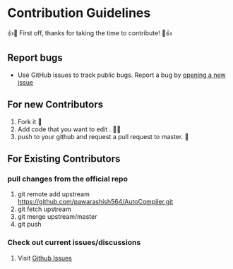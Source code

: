 # Contribution Guidelines

<!-- ----- -->
👍🎉 First off, thanks for taking the time to contribute! 🎉👍


## Report bugs

- Use GitHub issues to track public bugs. Report a bug by [opening a new issue](https://github.com/pawarashish564/AutoCompiler/issues/new) 

## For new Contributors 

1. Fork it 🍴 
2. Add code that you want to edit . 👨‍💻 
3. push to your github and request a pull request to master. 🙋

## For Existing Contributors 

### pull changes from the official repo

1. git remote add upstream https://github.com/pawarashish564/AutoCompiler.git
2. git fetch upstream
3. git merge upstream/master
4. git push

<!-- - Use GitHub issues to track public bugs. Report a bug by [opening a new issue](https://github.com/pawarashish564/AutoCompiler/issues/new); -->

### Check out current issues/discussions

1. Visit [Github Issues](https://github.com/pawarashish564/AutoCompiler/issues)
